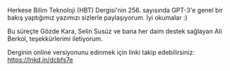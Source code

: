 Herkese Bilim Teknoloji (HBT) Dergisi'nin 256. sayısında GPT-3'e genel bir bakış yaptığımız yazımızı sizlerle paylaşıyorum.
İyi okumalar :)

Bu süreçte Gözde Kara, Selin Susüz ve bana her daim destek sağlayan Ali Berkol, teşekkürlerimi iletiyorum.

Derginin online versiyonunu edinmek için linki takip edebilirsiniz:
https://lnkd.in/dcbfs7e
